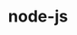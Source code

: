 ---
title: "node-js"
layout: cache
categories: [package, develop]
meta: {"versions": ["18.12.1"], "compilers": ["gcc@=10.2.1", "gcc@=7.5.0"], "oss": ["centos7", "ubuntu18.04"], "platforms": ["linux"], "targets": ["x86_64_v3"], "stacks": ["developer-tools", "developer-tools-manylinux2014", "root"], "num_specs": 8, "num_specs_by_stack": {"root": 8, "developer-tools-manylinux2014": 4, "developer-tools": 4}}
spec_details: [{"hash": "6iq2gbodliasutfayt63mmclo3si7bjo", "compiler": "gcc@=10.2.1", "versions": ["18.12.1"], "os": "centos7", "platform": "linux", "target": "x86_64_v3", "variants": ["build_system=generic", "~debug", "~doc", "~icu4c", "+openssl", "+zlib"], "stacks": ["root", "developer-tools-manylinux2014"], "size": "-", "tarball": "https://binaries.spack.io/develop/build_cache/linux-centos7-x86_64_v3/gcc-10.2.1/node-js-18.12.1/linux-centos7-x86_64_v3-gcc-10.2.1-node-js-18.12.1-6iq2gbodliasutfayt63mmclo3si7bjo.spack"}, {"hash": "llxd5vgrxkwtzdqwthzq7udoimn37wky", "compiler": "gcc@=10.2.1", "versions": ["18.12.1"], "os": "centos7", "platform": "linux", "target": "x86_64_v3", "variants": ["build_system=generic", "~debug", "~doc", "~icu4c", "+openssl", "+zlib"], "stacks": ["root", "developer-tools-manylinux2014"], "size": "-", "tarball": "https://binaries.spack.io/develop/build_cache/linux-centos7-x86_64_v3/gcc-10.2.1/node-js-18.12.1/linux-centos7-x86_64_v3-gcc-10.2.1-node-js-18.12.1-llxd5vgrxkwtzdqwthzq7udoimn37wky.spack"}, {"hash": "badjzhusj7mbzlolfhzdb2mk74ojfbup", "compiler": "gcc@=10.2.1", "versions": ["18.12.1"], "os": "centos7", "platform": "linux", "target": "x86_64_v3", "variants": ["build_system=generic", "~debug", "~doc", "~icu4c", "+openssl", "+zlib"], "stacks": ["root", "developer-tools-manylinux2014"], "size": "-", "tarball": "https://binaries.spack.io/develop/build_cache/linux-centos7-x86_64_v3/gcc-10.2.1/node-js-18.12.1/linux-centos7-x86_64_v3-gcc-10.2.1-node-js-18.12.1-badjzhusj7mbzlolfhzdb2mk74ojfbup.spack"}, {"hash": "rlvyebia6hpzd5faogsptyjanobcnhia", "compiler": "gcc@=10.2.1", "versions": ["18.12.1"], "os": "centos7", "platform": "linux", "target": "x86_64_v3", "variants": ["build_system=generic", "~debug", "~doc", "~icu4c", "+openssl", "+zlib"], "stacks": ["root", "developer-tools-manylinux2014"], "size": "-", "tarball": "https://binaries.spack.io/develop/build_cache/linux-centos7-x86_64_v3/gcc-10.2.1/node-js-18.12.1/linux-centos7-x86_64_v3-gcc-10.2.1-node-js-18.12.1-rlvyebia6hpzd5faogsptyjanobcnhia.spack"}, {"hash": "pikdx76f4cptdqzubjw37fgxj7qvnq4n", "compiler": "gcc@=7.5.0", "versions": ["18.12.1"], "os": "ubuntu18.04", "platform": "linux", "target": "x86_64_v3", "variants": ["build_system=generic", "~debug", "~doc", "~icu4c", "+openssl", "+zlib"], "stacks": ["root", "developer-tools"], "size": "-", "tarball": "https://binaries.spack.io/develop/build_cache/linux-ubuntu18.04-x86_64_v3/gcc-7.5.0/node-js-18.12.1/linux-ubuntu18.04-x86_64_v3-gcc-7.5.0-node-js-18.12.1-pikdx76f4cptdqzubjw37fgxj7qvnq4n.spack"}, {"hash": "crr7h3bcqhkrickj3j7hirsz7mqcktgc", "compiler": "gcc@=7.5.0", "versions": ["18.12.1"], "os": "ubuntu18.04", "platform": "linux", "target": "x86_64_v3", "variants": ["build_system=generic", "~debug", "~doc", "~icu4c", "+openssl", "+zlib"], "stacks": ["root", "developer-tools"], "size": "-", "tarball": "https://binaries.spack.io/develop/build_cache/linux-ubuntu18.04-x86_64_v3/gcc-7.5.0/node-js-18.12.1/linux-ubuntu18.04-x86_64_v3-gcc-7.5.0-node-js-18.12.1-crr7h3bcqhkrickj3j7hirsz7mqcktgc.spack"}, {"hash": "qil23u4usv6bgjnd6izcoczi5xqoe25v", "compiler": "gcc@=7.5.0", "versions": ["18.12.1"], "os": "ubuntu18.04", "platform": "linux", "target": "x86_64_v3", "variants": ["build_system=generic", "~debug", "~doc", "~icu4c", "+openssl", "+zlib"], "stacks": ["root", "developer-tools"], "size": "-", "tarball": "https://binaries.spack.io/develop/build_cache/linux-ubuntu18.04-x86_64_v3/gcc-7.5.0/node-js-18.12.1/linux-ubuntu18.04-x86_64_v3-gcc-7.5.0-node-js-18.12.1-qil23u4usv6bgjnd6izcoczi5xqoe25v.spack"}, {"hash": "rddn5fxi7jrxjelzbadydcmrguid2u5h", "compiler": "gcc@=7.5.0", "versions": ["18.12.1"], "os": "ubuntu18.04", "platform": "linux", "target": "x86_64_v3", "variants": ["build_system=generic", "~debug", "~doc", "~icu4c", "+openssl", "+zlib"], "stacks": ["root", "developer-tools"], "size": "-", "tarball": "https://binaries.spack.io/develop/build_cache/linux-ubuntu18.04-x86_64_v3/gcc-7.5.0/node-js-18.12.1/linux-ubuntu18.04-x86_64_v3-gcc-7.5.0-node-js-18.12.1-rddn5fxi7jrxjelzbadydcmrguid2u5h.spack"}]
---